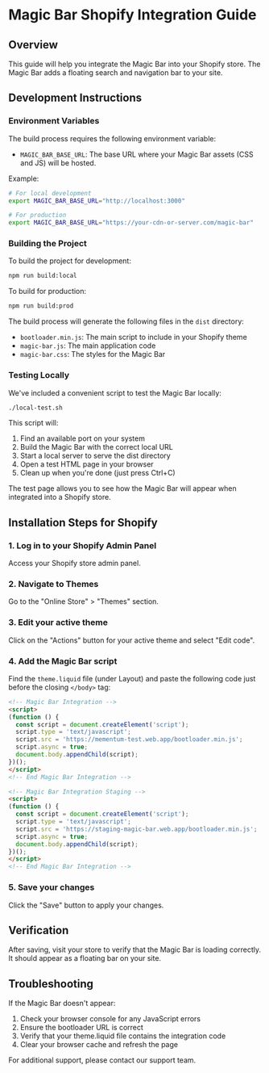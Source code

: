 # Magic Bar Shopify Integration Guide

## Overview
This guide will help you integrate the Magic Bar into your Shopify store. The Magic Bar adds a floating search and navigation bar to your site.

## Development Instructions

### Environment Variables

The build process requires the following environment variable:

- `MAGIC_BAR_BASE_URL`: The base URL where your Magic Bar assets (CSS and JS) will be hosted.

Example:
```bash
# For local development
export MAGIC_BAR_BASE_URL="http://localhost:3000"

# For production
export MAGIC_BAR_BASE_URL="https://your-cdn-or-server.com/magic-bar"
```

### Building the Project

To build the project for development:
```bash
npm run build:local
```

To build for production:
```bash
npm run build:prod
```

The build process will generate the following files in the `dist` directory:
- `bootloader.min.js`: The main script to include in your Shopify theme
- `magic-bar.js`: The main application code
- `magic-bar.css`: The styles for the Magic Bar

### Testing Locally

We've included a convenient script to test the Magic Bar locally:

```bash
./local-test.sh
```

This script will:
1. Find an available port on your system
2. Build the Magic Bar with the correct local URL
3. Start a local server to serve the dist directory
4. Open a test HTML page in your browser
5. Clean up when you're done (just press Ctrl+C)

The test page allows you to see how the Magic Bar will appear when integrated into a Shopify store.

## Installation Steps for Shopify

### 1. Log in to your Shopify Admin Panel

Access your Shopify store admin panel.

### 2. Navigate to Themes

Go to the "Online Store" > "Themes" section.

### 3. Edit your active theme

Click on the "Actions" button for your active theme and select "Edit code".

### 4. Add the Magic Bar script

Find the `theme.liquid` file (under Layout) and paste the following code just before the closing `</body>` tag:

```html
<!-- Magic Bar Integration -->
<script>
(function () {
  const script = document.createElement('script');
  script.type = 'text/javascript';
  script.src = 'https://mementum-test.web.app/bootloader.min.js';
  script.async = true;
  document.body.appendChild(script);
})();
</script>
<!-- End Magic Bar Integration -->
```

```html
<!-- Magic Bar Integration Staging -->
<script>
(function () {
  const script = document.createElement('script');
  script.type = 'text/javascript';
  script.src = 'https://staging-magic-bar.web.app/bootloader.min.js';
  script.async = true;
  document.body.appendChild(script);
})();
</script>
<!-- End Magic Bar Integration -->
```

### 5. Save your changes

Click the "Save" button to apply your changes.

## Verification

After saving, visit your store to verify that the Magic Bar is loading correctly. It should appear as a floating bar on your site.

## Troubleshooting

If the Magic Bar doesn't appear:
1. Check your browser console for any JavaScript errors
2. Ensure the bootloader URL is correct
3. Verify that your theme.liquid file contains the integration code
4. Clear your browser cache and refresh the page

For additional support, please contact our support team. 